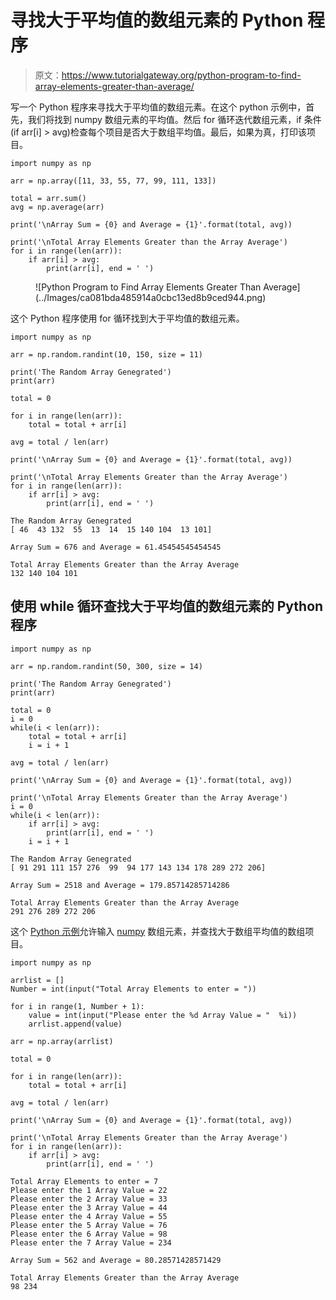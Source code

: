 # 寻找大于平均值的数组元素的 Python 程序

> 原文：<https://www.tutorialgateway.org/python-program-to-find-array-elements-greater-than-average/>

写一个 Python 程序来寻找大于平均值的数组元素。在这个 python 示例中，首先，我们将找到 numpy 数组元素的平均值。然后 for 循环迭代数组元素，if 条件(if arr[i] > avg)检查每个项目是否大于数组平均值。最后，如果为真，打印该项目。

```
import numpy as np

arr = np.array([11, 33, 55, 77, 99, 111, 133])

total = arr.sum()
avg = np.average(arr)

print('\nArray Sum = {0} and Average = {1}'.format(total, avg))

print('\nTotal Array Elements Greater than the Array Average')
for i in range(len(arr)):
    if arr[i] > avg:
        print(arr[i], end = ' ')
```

<figure class="wp-block-image size-large">![Python Program to Find Array Elements Greater Than Average](../Images/ca081bda485914a0cbc13ed8b9ced944.png)</figure>

这个 Python 程序使用 for 循环找到大于平均值的数组元素。

```
import numpy as np

arr = np.random.randint(10, 150, size = 11)

print('The Random Array Genegrated')
print(arr)

total = 0

for i in range(len(arr)):
    total = total + arr[i]

avg = total / len(arr)

print('\nArray Sum = {0} and Average = {1}'.format(total, avg))

print('\nTotal Array Elements Greater than the Array Average')
for i in range(len(arr)):
    if arr[i] > avg:
        print(arr[i], end = ' ')
```

```
The Random Array Genegrated
[ 46  43 132  55  13  14  15 140 104  13 101]

Array Sum = 676 and Average = 61.45454545454545

Total Array Elements Greater than the Array Average
132 140 104 101 
```

## 使用 while 循环查找大于平均值的数组元素的 Python 程序

```
import numpy as np

arr = np.random.randint(50, 300, size = 14)

print('The Random Array Genegrated')
print(arr)

total = 0
i = 0
while(i < len(arr)):
    total = total + arr[i]
    i = i + 1

avg = total / len(arr)

print('\nArray Sum = {0} and Average = {1}'.format(total, avg))

print('\nTotal Array Elements Greater than the Array Average')
i = 0
while(i < len(arr)):
    if arr[i] > avg:
        print(arr[i], end = ' ')
    i = i + 1
```

```
The Random Array Genegrated
[ 91 291 111 157 276  99  94 177 143 134 178 289 272 206]

Array Sum = 2518 and Average = 179.85714285714286

Total Array Elements Greater than the Array Average
291 276 289 272 206 
```

这个 [Python 示例](https://www.tutorialgateway.org/python-programming-examples/)允许输入 [numpy](https://www.tutorialgateway.org/python-numpy-array/) 数组元素，并查找大于数组平均值的数组项目。

```
import numpy as np

arrlist = []
Number = int(input("Total Array Elements to enter = "))

for i in range(1, Number + 1):
    value = int(input("Please enter the %d Array Value = "  %i))
    arrlist.append(value)

arr = np.array(arrlist)

total = 0

for i in range(len(arr)):
    total = total + arr[i]

avg = total / len(arr)

print('\nArray Sum = {0} and Average = {1}'.format(total, avg))

print('\nTotal Array Elements Greater than the Array Average')
for i in range(len(arr)):
    if arr[i] > avg:
        print(arr[i], end = ' ')
```

```
Total Array Elements to enter = 7
Please enter the 1 Array Value = 22
Please enter the 2 Array Value = 33
Please enter the 3 Array Value = 44
Please enter the 4 Array Value = 55
Please enter the 5 Array Value = 76
Please enter the 6 Array Value = 98
Please enter the 7 Array Value = 234

Array Sum = 562 and Average = 80.28571428571429

Total Array Elements Greater than the Array Average
98 234 
```
